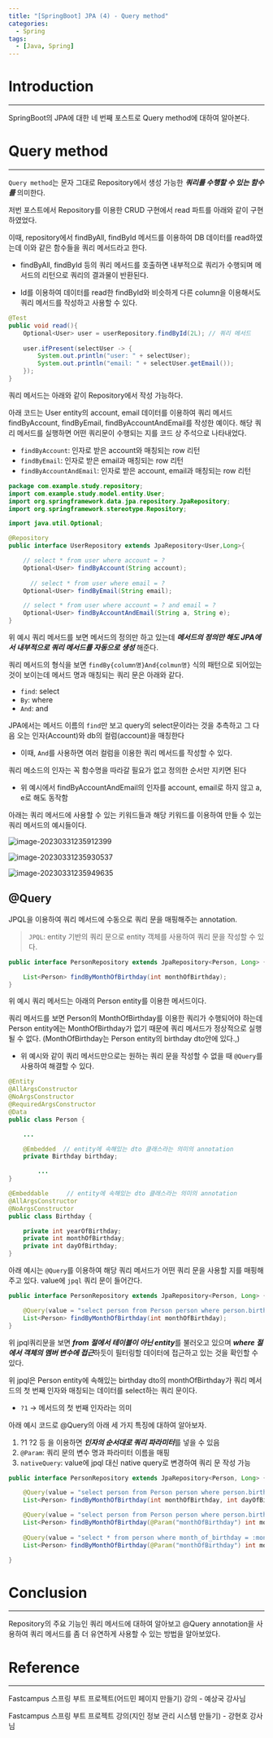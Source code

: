 ```yaml
---
title: "[SpringBoot] JPA (4) - Query method"
categories:
  - Spring
tags:
  - [Java, Spring]
---
```




# Introduction

---

SpringBoot의 JPA에 대한 네 번째 포스트로 Query method에 대하여 알아본다.



# Query method

---

`Query method`는 문자 그대로 Repository에서 생성 가능한 ***쿼리를 수행할 수 있는 함수를*** 의미한다.

저번 포스트에서 Repository를 이용한 CRUD 구현에서 read 파트를 아래와 같이 구현하였었다.

이때, repository에서 findByAll, findById 메서드를 이용하여 DB 데이터를 read하였는데 이와 같은 함수들을 쿼리 메서드라고 한다.

- findByAll, findById 등의 쿼리 메서드를 호출하면 내부적으로 쿼리가 수행되며 메서드의 리턴으로 쿼리의 결과물이 반환된다.

- Id를 이용하여 데이터를 read한 findById와 비슷하게 다른 column을 이용해서도 쿼리 메서드를 작성하고 사용할 수 있다.

```java
@Test
public void read(){
    Optional<User> user = userRepository.findById(2L); // 쿼리 메서드
		
    user.ifPresent(selectUser -> {
        System.out.println("user: " + selectUser);
        System.out.println("email: " + selectUser.getEmail());
    });
}
```



쿼리 메서드는 아래와 같이 Repository에서 작성 가능하다.

아래 코드는 User entity의 account, email 데이터를 이용하여 쿼리 메서드 findByAccount, findByEmail, findByAccountAndEmail를 작성한 예이다. 해당 쿼리 메서드를 실행하면 어떤 쿼리문이 수행되는 지를 코드 상 주석으로 나타내었다.

- `findByAccount`: 인자로 받은 account와 매칭되는 row 리턴
- `findByEmail`: 인자로 받은 email과 매칭되는 row 리턴
- `findByAccountAndEmail`: 인자로 받은 account, email과 매칭되는 row 리턴

```java
package com.example.study.repository;
import com.example.study.model.entity.User;
import org.springframework.data.jpa.repository.JpaRepository;
import org.springframework.stereotype.Repository;

import java.util.Optional;

@Repository
public interface UserRepository extends JpaRepository<User,Long>{

    // select * from user where account = ?
    Optional<User> findByAccount(String account);
		
	  // select * from user where email = ?
    Optional<User> findByEmail(String email);

    // select * from user where account = ? and email = ?
    Optional<User> findByAccountAndEmail(String a, String e);
}
```

위 예시 쿼리 메서드를 보면 메서드의 정의만 하고 있는데 ***메서드의 정의만 해도 JPA에서 내부적으로 쿼리 메서드를 자동으로 생성*** 해준다.

쿼리 메서드의 형식을 보면 `findBy{column명}And{colmun명}` 식의 패턴으로 되어있는 것이 보이는데 메서드 명과 매칭되는 쿼리 문은 아래와 같다.

- `find`: select
- `By`: where
- `And`: and

JPA에서는 메서드 이름의 `find`만 보고 query의 select문이라는 것을 추측하고 그 다음 오는 인자(Account)와 db의 컬럼(account)을 매칭한다

- 이때, `And`를 사용하면 여러 컬럼을 이용한 쿼리 메서드를 작성할 수 있다.

 쿼리 메소드의 인자는 꼭 함수명을 따라갈 필요가 없고 정의한 순서만 지키면 된다

- 위 예시에서 findByAccountAndEmail의 인자를 account, email로 하지 않고 a, e로 해도 동작함



아래는 쿼리 메서드에 사용할 수 있는 키워드들과 해당 키워드를 이용하여 만들 수 있는 쿼리 메서드의 예시들이다.

![image-20230331235912399](../../assets/images/03-28-spring-jpa/21.png)

![image-20230331235930537](../../assets/images/03-28-spring-jpa/22.png)

![image-20230331235949635](../../assets/images/03-28-spring-jpa/23.png)



## @Query

JPQL을 이용하여 쿼리 메서드에 수동으로 쿼리 문을 매핑해주는 annotation.

> `JPQL`: entity 기반의 쿼리 문으로 entity 객체를 사용하여 쿼리 문을 작성할 수 있다.

```java
public interface PersonRepository extends JpaRepository<Person, Long> {

    List<Person> findByMonthOfBirthday(int monthOfBirthday);
}
```

위 예시 쿼리 메서드는 아래의 Person entity를 이용한 메서드이다.

쿼리 메서드를 보면 Person의 MonthOfBirthday를 이용한 쿼리가 수행되어야 하는데 Person entity에는 MonthOfBirthday가 없기 때문에 쿼리 메서드가 정상적으로 실행될 수 없다. (MonthOfBirthday는 Person entity의 birthday dto안에 있다.,)

- 위 예시와 같이 쿼리 메서드만으로는 원하는 쿼리 문을 작성할 수 없을 때 `@Query`를 사용하여 해결할 수 있다.

```java
@Entity
@AllArgsConstructor
@NoArgsConstructor
@RequiredArgsConstructor
@Data
public class Person {

    ...

    @Embedded  // entity에 속해있는 dto 클래스라는 의미의 annotation
    private Birthday birthday;

		...
}
```

```java
@Embeddable  	// entity에 속해있는 dto 클래스라는 의미의 annotation
@AllArgsConstructor
@NoArgsConstructor
public class Birthday {

    private int yearOfBirthday;
    private int monthOfBirthday;
    private int dayOfBirthday;
}
```



아래 예시는 `@Query`를 이용하여 해당 쿼리 메서드가 어떤 쿼리 문을 사용할 지를 매핑해주고 있다. value에 `jpql` 쿼리 문이 들어간다.

```java
public interface PersonRepository extends JpaRepository<Person, Long> {

  	@Query(value = "select person from Person person where person.birthday.monthOfBirthday = ?1")    
    List<Person> findByMonthOfBirthday(int monthOfBirthday);
}

```

위 jpql쿼리문을 보면 ***from 절에서 테이블이 아닌 entity***를 불러오고 있으며 ***where 절에서 객체의 멤버 변수에 접근***하듯이 필터링할 데이터에 접근하고 있는 것을 확인할 수 있다.

위 jpql은 Person entity에 속해있는 birthday dto의 monthOfBirthday가 쿼리 메서드의 첫 번째 인자와 매칭되는 데이터를 select하는 쿼리 문이다.

- `?1` → 메서드의 첫 번째 인자라는 의미



아래 예시 코드로 @Query의 아래 세 가지 특징에 대하여 알아보자.

1. ?1 ?2 등 을 이용하면 ***인자의 순서대로 쿼리 파라미터***를 넣을 수 있음
2. `@Param`: 쿼리 문의 변수 명과 파라미터 이름을 매핑
3. `nativeQuery`: value에 jpql 대신 native query로 변경하여 쿼리 문 작성 가능

```java
public interface PersonRepository extends JpaRepository<Person, Long> {

    @Query(value = "select person from Person person where person.birthday.monthOfBirthday = ?1 and person.birthday.dayOfBirthday = ?2") // ?1 ?2 등을 이용하여 여러 파라미터 사용
    List<Person> findByMonthOfBirthday(int monthOfBirthday, int dayOfBirthday);

    @Query(value = "select person from Person person where person.birthday.monthOfBirthday = :monthOfBirthday and person.birthday.dayOfBirthday = :dayOfBirthday")
    List<Person> findByMonthOfBirthday(@Param("monthOfBirthday") int month, @Param("dayOfBirthday") int day); // @Param을 이용하여 파라미터의 이름 매핑
    
    @Query(value = "select * from person where month_of_birthday = :monthOfBirthday and day_of_birthday = :dayOfBirthday", nativeQuery = true) // nativeQuery를 이용하여 native 쿼리 문 사용
    List<Person> findByMonthOfBirthday(@Param("monthOfBirthday") int month, @Param("dayOfBirthday") int day);

}
```



# Conclusion

---

Repository의 주요 기능인 쿼리 메서드에 대하여 알아보고 @Query annotation을 사용하여 쿼리 메서드를 좀 더 유연하게 사용할 수 있는 방법을 알아보았다.

# Reference

---

Fastcampus 스프링 부트 프로젝트(어드민 페이지 만들기) 강의 - 예상국 강사님

Fastcampus 스프링 부트 프로젝트 강의(지인 정보 관리 시스템 만들기) - 강현호 강사님
